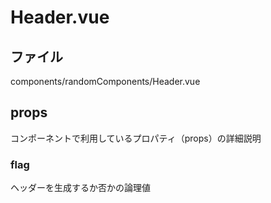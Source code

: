 # Header.vue

## ファイル
components/randomComponents/Header.vue

## props
コンポーネントで利用しているプロパティ（props）の詳細説明

### flag
ヘッダーを生成するか否かの論理値

